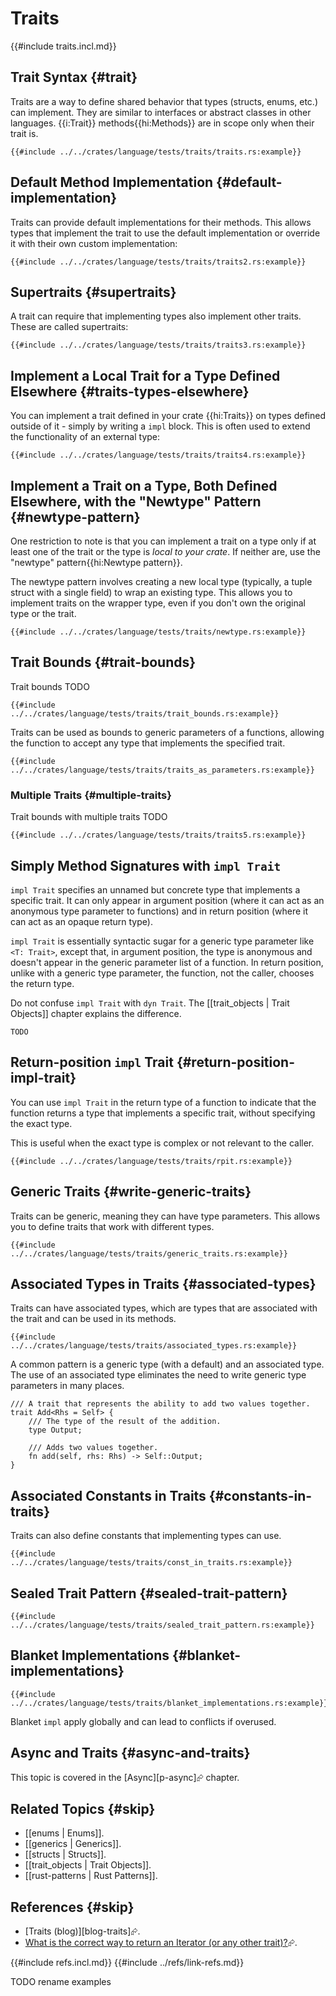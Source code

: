 # Traits

{{#include traits.incl.md}}

## Trait Syntax {#trait}

Traits are a way to define shared behavior that types (structs, enums, etc.) can implement. They are similar to interfaces or abstract classes in other languages. {{i:Trait}} methods{{hi:Methods}} are in scope only when their trait is.

```rust,editable
{{#include ../../crates/language/tests/traits/traits.rs:example}}
```

## Default Method Implementation {#default-implementation}

Traits can provide default implementations for their methods. This allows types that implement the trait to use the default implementation or override it with their own custom implementation:

```rust,editable
{{#include ../../crates/language/tests/traits/traits2.rs:example}}
```

## Supertraits {#supertraits}

A trait can require that implementing types also implement other traits. These are called supertraits:

```rust,editable
{{#include ../../crates/language/tests/traits/traits3.rs:example}}
```

## Implement a Local Trait for a Type Defined Elsewhere {#traits-types-elsewhere}

You can implement a trait defined in your crate {{hi:Traits}} on types defined outside of it - simply by writing a `impl` block.
This is often used to extend the functionality of an external type:

```rust,editable
{{#include ../../crates/language/tests/traits/traits4.rs:example}}
```

## Implement a Trait on a Type, Both Defined Elsewhere, with the "Newtype" Pattern {#newtype-pattern}

One restriction to note is that you can implement a trait on a type only if at least one of the trait or the type is _local to your crate_. If neither are, use the "newtype" pattern{{hi:Newtype pattern}}.

The newtype pattern involves creating a new local type (typically, a tuple struct with a single field) to wrap an existing type. This allows you to implement traits on the wrapper type, even if you don't own the original type or the trait.

```rust,editable
{{#include ../../crates/language/tests/traits/newtype.rs:example}}
```

## Trait Bounds {#trait-bounds}

Trait bounds TODO

```rust,editable
{{#include ../../crates/language/tests/traits/trait_bounds.rs:example}}
```

Traits can be used as bounds to generic parameters of a functions, allowing the function to accept any type that implements the specified trait.

```rust,editable
{{#include ../../crates/language/tests/traits/traits_as_parameters.rs:example}}
```

### Multiple Traits {#multiple-traits}

Trait bounds with multiple traits TODO

```rust,editable
{{#include ../../crates/language/tests/traits/traits5.rs:example}}
```

## Simply Method Signatures with `impl Trait`

`impl Trait` specifies an unnamed but concrete type that implements a specific trait. It can only appear in argument position (where it can act as an anonymous type parameter to functions) and in return position (where it can act as an opaque return type).

`impl Trait` is essentially syntactic sugar for a generic type parameter like `<T: Trait>`, except that, in argument position, the type is anonymous and doesn't appear in the generic parameter list of a function. In return position, unlike with a generic type parameter, the function, not the caller, chooses the return type.

Do not confuse `impl Trait` with `dyn Trait`. The [[trait_objects | Trait Objects]] chapter explains the difference.

```rust,editable
TODO
```

## Return-position `impl` Trait {#return-position-impl-trait}

You can use `impl Trait` in the return type of a function to indicate that the function returns a type that implements a specific trait, without specifying the exact type.

This is useful when the exact type is complex or not relevant to the caller.

```rust,editable
{{#include ../../crates/language/tests/traits/rpit.rs:example}}
```

## Generic Traits {#write-generic-traits}

Traits can be generic, meaning they can have type parameters. This allows you to define traits that work with different types.

```rust,editable
{{#include ../../crates/language/tests/traits/generic_traits.rs:example}}
```

## Associated Types in Traits {#associated-types}

Traits can have associated types, which are types that are associated with the trait and can be used in its methods.

```rust,editable
{{#include ../../crates/language/tests/traits/associated_types.rs:example}}
```

A common pattern is a generic type (with a default) and an associated type.
The use of an associated type eliminates the need to write generic type parameters in many places.

```rust,noplayground
/// A trait that represents the ability to add two values together.
trait Add<Rhs = Self> {
    /// The type of the result of the addition.
    type Output;

    /// Adds two values together.
    fn add(self, rhs: Rhs) -> Self::Output;
}
```

## Associated Constants in Traits {#constants-in-traits}

Traits can also define constants that implementing types can use.

```rust,editable
{{#include ../../crates/language/tests/traits/const_in_traits.rs:example}}
```

## Sealed Trait Pattern {#sealed-trait-pattern}

```rust,editable
{{#include ../../crates/language/tests/traits/sealed_trait_pattern.rs:example}}
```

## Blanket Implementations {#blanket-implementations}

```rust,editable
{{#include ../../crates/language/tests/traits/blanket_implementations.rs:example}}
```

Blanket `impl` apply globally and can lead to conflicts if overused.

## Async and Traits {#async-and-traits}

This topic is covered in the [Async][p-async]⮳ chapter.

## Related Topics {#skip}

- [[enums | Enums]].
- [[generics | Generics]].
- [[structs | Structs]].
- [[trait_objects | Trait Objects]].
- [[rust-patterns | Rust Patterns]].

## References {#skip}

- [Traits (blog)][blog-traits]⮳.
- [What is the correct way to return an Iterator (or any other trait)?](https://stackoverflow.com/questions/27535289/what-is-the-correct-way-to-return-an-iterator-or-any-other-trait)⮳.

{{#include refs.incl.md}}
{{#include ../refs/link-refs.md}}

<div class="hidden">
TODO rename examples
</div>
